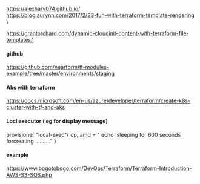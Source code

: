 https://alexharv074.github.io/ \
https://blog.aurynn.com/2017/2/23-fun-with-terraform-template-rendering \

https://grantorchard.com/dynamic-cloudinit-content-with-terraform-file-templates/


#### github 
https://github.com/nearform/tf-modules-example/tree/master/environments/staging

#### Aks with terraform
https://docs.microsoft.com/en-us/azure/developer/terraform/create-k8s-cluster-with-tf-and-aks



#### Locl executor ( eg for display message)
provisioner "local-exec"{
cp,,amd = " echo 'sleeping for 600 seconds forcreating .........."
}


#### example
https://www.bogotobogo.com/DevOps/Terraform/Terraform-Introduction-AWS-S3-SQS.php
